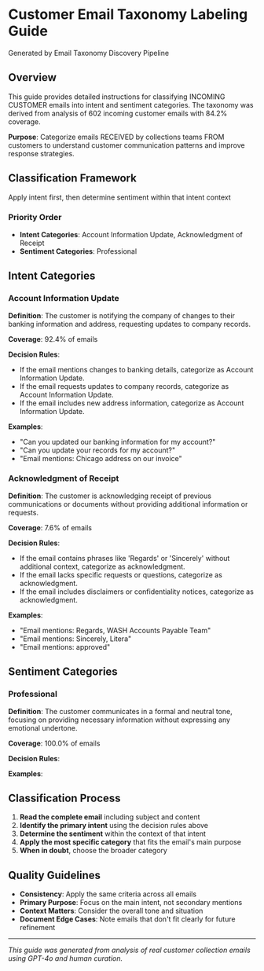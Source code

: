 # Customer Email Taxonomy Labeling Guide

Generated by Email Taxonomy Discovery Pipeline

## Overview

This guide provides detailed instructions for classifying INCOMING CUSTOMER emails into intent and sentiment categories. The taxonomy was derived from analysis of 602 incoming customer emails with 84.2% coverage.

**Purpose**: Categorize emails RECEIVED by collections teams FROM customers to understand customer communication patterns and improve response strategies.

## Classification Framework

Apply intent first, then determine sentiment within that intent context

### Priority Order
- **Intent Categories**: Account Information Update, Acknowledgment of Receipt
- **Sentiment Categories**: Professional

## Intent Categories

### Account Information Update

**Definition**: The customer is notifying the company of changes to their banking information and address, requesting updates to company records.

**Coverage**: 92.4% of emails

**Decision Rules**:
- If the email mentions changes to banking details, categorize as Account Information Update.
- If the email requests updates to company records, categorize as Account Information Update.
- If the email includes new address information, categorize as Account Information Update.

**Examples**:
- "Can you updated our banking information for my account?"
- "Can you update your records for my account?"
- "Email mentions: Chicago address on our invoice"

### Acknowledgment of Receipt

**Definition**: The customer is acknowledging receipt of previous communications or documents without providing additional information or requests.

**Coverage**: 7.6% of emails

**Decision Rules**:
- If the email contains phrases like 'Regards' or 'Sincerely' without additional context, categorize as acknowledgment.
- If the email lacks specific requests or questions, categorize as acknowledgment.
- If the email includes disclaimers or confidentiality notices, categorize as acknowledgment.

**Examples**:
- "Email mentions: Regards, WASH Accounts Payable Team"
- "Email mentions: Sincerely, Litera"
- "Email mentions: approved"


## Sentiment Categories

### Professional

**Definition**: The customer communicates in a formal and neutral tone, focusing on providing necessary information without expressing any emotional undertone.

**Coverage**: 100.0% of emails

**Decision Rules**:

**Examples**:


## Classification Process

1. **Read the complete email** including subject and content
2. **Identify the primary intent** using the decision rules above
3. **Determine the sentiment** within the context of that intent
4. **Apply the most specific category** that fits the email's main purpose
5. **When in doubt**, choose the broader category

## Quality Guidelines

- **Consistency**: Apply the same criteria across all emails
- **Primary Purpose**: Focus on the main intent, not secondary mentions
- **Context Matters**: Consider the overall tone and situation
- **Document Edge Cases**: Note emails that don't fit clearly for future refinement

---

*This guide was generated from analysis of real customer collection emails using GPT-4o and human curation.*

